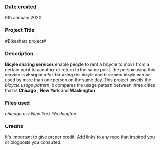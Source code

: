 ### Date created
9th January 2020

### Project Title
#Bikeshare project#

### Description

**Bicyle sharing services** enable people to rent a bicycle to move from a certain point to aanother or return to the same point. the person using this service is charged a fee for using the bicyle and the same bicyle can be used by more than one person on the same day.
This project unveils the *bicycle usage pattern*, it compares the usage pattern between three cities that is **Chicago** , **New York** and **Washington**

### Files used

*chicago.csv*
*New York*
*Washington*

### Credits
It's important to give proper credit. Add links to any repo that inspired you or blogposts you consulted.

